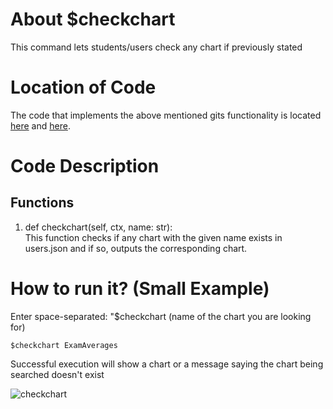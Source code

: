 # About $checkchart
This command lets students/users check any chart if previously stated

# Location of Code
The code that implements the above mentioned gits functionality is located [here](https://github.com/Ashwinshankar98/ClassMateBot/blob/main/bot.py) and [here](https://github.com/Ashwinshankar98/ClassMateBot/blob/main/cogs/charts.py).

# Code Description
## Functions

1. def checkchart(self, ctx, name: str): <br>
This function checks if any chart with the given name exists in users.json and if so, outputs the corresponding chart. 

# How to run it? (Small Example)
Enter space-separated: "$checkchart (name of the chart you are looking for)
```
$checkchart ExamAverages
```
Successful execution will show a chart or a message saying the chart being searched doesn't exist

![checkchart](https://user-images.githubusercontent.com/60410421/140683496-1b3b91a0-cedf-41e3-9d06-277d727425fa.gif)
